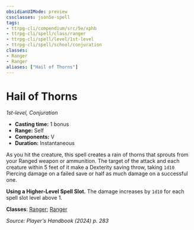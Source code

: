 ```yaml
---
obsidianUIMode: preview
cssclasses: json5e-spell
tags:
- ttrpg-cli/compendium/src/5e/xphb
- ttrpg-cli/spell/class/ranger
- ttrpg-cli/spell/level/1st-level
- ttrpg-cli/spell/school/conjuration
classes:
- Ranger
- Ranger
aliases: ["Hail of Thorns"]
---
```

# Hail of Thorns
*1st-level, Conjuration*  


- **Casting time:** 1 bonus
- **Range:** Self
- **Components:** V
- **Duration:** Instantaneous

As you hit the creature, this spell creates a rain of thorns that sprouts from your Ranged weapon or ammunition. The target of the attack and each creature within 5 feet of it make a Dexterity saving throw, taking `1d10` Piercing damage on a failed save or half as much damage on a successful one.

**Using a Higher-Level Spell Slot.** The damage increases by `1d10` for each spell slot level above 1.

**Classes**: [Ranger](list-spells-classes-ranger); [Ranger](list-spells-classes-ranger)

*Source: Player's Handbook (2024) p. 283*